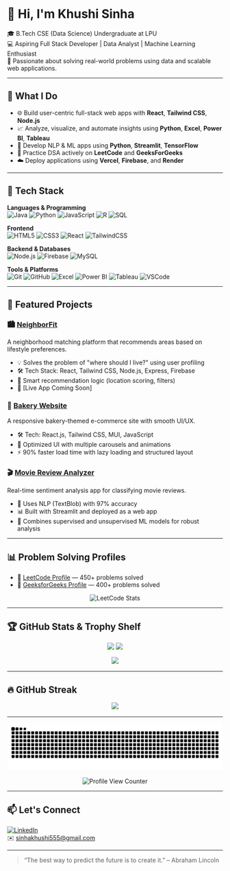 # 👋 Hi, I'm Khushi Sinha

🎓 B.Tech CSE (Data Science) Undergraduate at LPU  
💻 Aspiring Full Stack Developer | Data Analyst | Machine Learning Enthusiast  
🌱 Passionate about solving real-world problems using data and scalable web applications.

---

## 💼 What I Do

- 🌐 Build user-centric full-stack web apps with **React**, **Tailwind CSS**, **Node.js**
- 📈 Analyze, visualize, and automate insights using **Python**, **Excel**, **Power BI**, **Tableau**
- 🤖 Develop NLP & ML apps using **Python**, **Streamlit**, **TensorFlow**
- 🧠 Practice DSA actively on **LeetCode** and **GeeksForGeeks**
- ☁️ Deploy applications using **Vercel**, **Firebase**, and **Render**

---

## 🧰 Tech Stack

**Languages & Programming**  
![Java](https://img.shields.io/badge/Java-ED8B00?style=flat&logo=java&logoColor=white)
![Python](https://img.shields.io/badge/Python-3776AB?style=flat&logo=python&logoColor=white)
![JavaScript](https://img.shields.io/badge/JavaScript-F7DF1E?style=flat&logo=javascript&logoColor=black)
![R](https://img.shields.io/badge/R-276DC3?style=flat&logo=r&logoColor=white)
![SQL](https://img.shields.io/badge/SQL-005C84?style=flat&logo=sqlite&logoColor=white)

**Frontend**  
![HTML5](https://img.shields.io/badge/HTML-E34F26?style=flat&logo=html5&logoColor=white)
![CSS3](https://img.shields.io/badge/CSS3-1572B6?style=flat&logo=css3&logoColor=white)
![React](https://img.shields.io/badge/React-20232A?style=flat&logo=react&logoColor=61DAFB)
![TailwindCSS](https://img.shields.io/badge/TailwindCSS-38B2AC?style=flat&logo=tailwind-css&logoColor=white)

**Backend & Databases**  
![Node.js](https://img.shields.io/badge/Node.js-339933?style=flat&logo=node.js&logoColor=white)
![Firebase](https://img.shields.io/badge/Firebase-FFCA28?style=flat&logo=firebase&logoColor=black)
![MySQL](https://img.shields.io/badge/MySQL-00758F?style=flat&logo=mysql&logoColor=white)

**Tools & Platforms**  
![Git](https://img.shields.io/badge/Git-F05032?style=flat&logo=git&logoColor=white)
![GitHub](https://img.shields.io/badge/GitHub-181717?style=flat&logo=github&logoColor=white)
![Excel](https://img.shields.io/badge/Microsoft%20Excel-217346?style=flat&logo=microsoftexcel&logoColor=white)
![Power BI](https://img.shields.io/badge/Power%20BI-F2C811?style=flat&logo=powerbi&logoColor=black)
![Tableau](https://img.shields.io/badge/Tableau-E97627?style=flat&logo=tableau&logoColor=white)
![VSCode](https://img.shields.io/badge/VS%20Code-007ACC?style=flat&logo=visualstudiocode&logoColor=white)

---

## 🌟 Featured Projects

### 🏙️ [NeighborFit](https://github.com/Khushisinhaa/NeighborFit)
A neighborhood matching platform that recommends areas based on lifestyle preferences.

- 💡 Solves the problem of "where should I live?" using user profiling
- 🛠️ Tech Stack: React, Tailwind CSS, Node.js, Express, Firebase
- 🧠 Smart recommendation logic (location scoring, filters)
- 📍 [Live App Coming Soon]

### 🍰 [Bakery Website](https://github.com/Khushisinhaa/Bakery-Website)
A responsive bakery-themed e-commerce site with smooth UI/UX.

- 🛠️ Tech: React.js, Tailwind CSS, MUI, JavaScript  
- 📱 Optimized UI with multiple carousels and animations  
- ⚡ 90% faster load time with lazy loading and structured layout

### 🎬 [Movie Review Analyzer](https://github.com/Khushisinhaa/Movie-Review-Analyzer)
Real-time sentiment analysis app for classifying movie reviews.

- 🧠 Uses NLP (TextBlob) with 97% accuracy  
- 📊 Built with Streamlit and deployed as a web app  
- 🤖 Combines supervised and unsupervised ML models for robust analysis

---

## 📊 Problem Solving Profiles

- 🔗 [LeetCode Profile](https://leetcode.com/u/Khushisinha03/) — 450+ problems solved  
- 🔗 [GeeksforGeeks Profile](https://www.geeksforgeeks.org/user/khushisinha_22/) — 400+ problems solved  

<p align="center">
  <img src="https://leetcard.jacoblin.cool/Khushisinha03?theme=dark&ext=contest" alt="LeetCode Stats" />
</p>

---

## 🏆 GitHub Stats & Trophy Shelf

<p align="center">
  <img src="https://github-readme-stats.vercel.app/api?username=Khushisinhaa&show_icons=true&theme=radical" width="48%" />
  <img src="https://github-readme-stats.vercel.app/api/top-langs/?username=Khushisinhaa&layout=compact&theme=radical" width="48%" />
</p>

<p align="center">
  <img src="https://github-profile-trophy.vercel.app/?username=Khushisinhaa&theme=radical&no-frame=true&title=Commit,Repositories,PullRequest,Stars,Followers&column=7" />
</p>

---

## 🔥 GitHub Streak

<p align="center">
  <img src="https://github-readme-streak-stats.herokuapp.com/?user=Khushisinhaa&theme=radical&hide_border=true" />
</p>

---

<!-- Snake Animation & Profile Counter -->

<p align="center">
  <img src="https://raw.githubusercontent.com/Khushisinhaa/Khushisinhaa/output/github-contribution-grid-snake.svg" alt="snake animation" />
</p>

<p align="center">
  <img src="https://komarev.com/ghpvc/?username=Khushisinhaa&label=Profile%20Views&color=green&style=flat" alt="Profile View Counter" />
</p>

---

## 📫 Let's Connect

[![LinkedIn](https://img.shields.io/badge/LinkedIn-Khushi%20Sinha-blue?style=flat-square&logo=linkedin)](https://www.linkedin.com/in/khushi-sinha-473706255/)  
✉️ sinhakhushi555@gmail.com

---

> “The best way to predict the future is to create it.” – Abraham Lincoln
